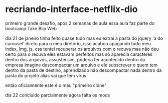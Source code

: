 # recriando-interface-netflix-dio
primeiro grande desafio, após 2 semanas de aula
essa aula faz parte do bootcamp Take Blip Web 

dia 21 de janeiro tinha
feito quase tudo mas eu extrai
a pasta do jquery 'a do carousel' direto para o meu diretório, 
isso acabou apagando tudo
meu index, img, js, css
tentei recuperar os arquivos
com o recuva mas não deu certo
para o recuva eles estavam perfeitos mas só aparecia caracteres dentro dos arquivos,
assustei sim, poderia ter acontecido dentro da empresa
imagine descompactar um arquivo e ele subscrever o quem tem dentro da pasta de destino,
aprendizado não descompactar nada dentro da pasta do projeto
aliás vai que tem vírus

então oficialmente este é o meu "primeiro clone"

dia 22 concluido parcialmente
agora falta os mods
